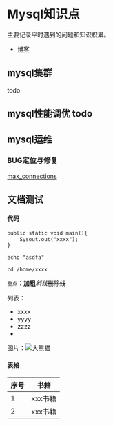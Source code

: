 # Mysql知识点
主要记录平时遇到的问题和知识积累。 

- [博客](http://www.cnblogs.com/ssslinppp)  

## mysql集群
todo

## mysql性能调优 todo

## mysql运维
### BUG定位与修复
[max_connections](max_connections.md)    

## 文档测试
#### 代码
```
public static void main(){
    Sysout.out("xxxx");
}

echo "asdfa"

cd /home/xxxx
```

`重点`：**加粗***斜线*~~删除线~~

列表：
- xxxx
- yyyy
- zzzz
- 

图片：![大熊猫](https://ss0.bdstatic.com/94oJfD_bAAcT8t7mm9GUKT-xh_/timg?image&quality=100&size=b4000_4000&sec=1535252554&di=e8ca62b48781ee38a1850ed0d9cabbd3&src=http://www.people.com.cn/mediafile/pic/20131017/10/14349075296975597062.jpg)  


#### 表格
|序号 | 书籍|
|---|---|
|1 | xxx书籍|
|2 | xxx书籍|

